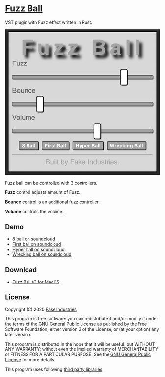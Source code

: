 # [Fuzz Ball](https://www.fake.nz/fuzzball.html)
VST plugin with Fuzz effect written in Rust.

![Fuzz Ball VST screenshot](/media/screenshot.png)

Fuzz ball can be controlled with 3 controllers.

**Fuzz** control adjusts amount of Fuzz.

**Bounce** control is an additional fuzz controller.

**Volume** controls the volume.

## Demo

* [8 ball on soundcloud](https://soundcloud.com/fake_industries/fuzzball-8-ball-session-v1)
* [First ball on soundcloud](https://soundcloud.com/fake_industries/fuzzball-first-ball-v1)
* [Hyper ball on soundcloud](https://soundcloud.com/fake_industries/fuzzball-hyper-ball-v1)
* [Wrecking ball on soundcloud](https://soundcloud.com/fake_industries/fuzzball-wrecking-ball-v1)

## Download

* [Fuzz Ball V1 for MacOS](https://github.com/fake-industries/fuzzball/releases/download/v1/FuzzBall-v1.pkg)

## License

Copyright (C) 2020 [Fake Industries](https://www.fake.nz/)

This program is free software: you can redistribute it and/or modify
it under the terms of the GNU General Public License as published by
the Free Software Foundation, either version 3 of the License, or
(at your option) any later version.

This program is distributed in the hope that it will be useful,
but WITHOUT ANY WARRANTY; without even the implied warranty of
MERCHANTABILITY or FITNESS FOR A PARTICULAR PURPOSE. See the
[GNU General Public License](LICENSE) for more details.

This program uses following [third party libraries](THIRD_PARTY_LIBRARIES_LICENSES).
